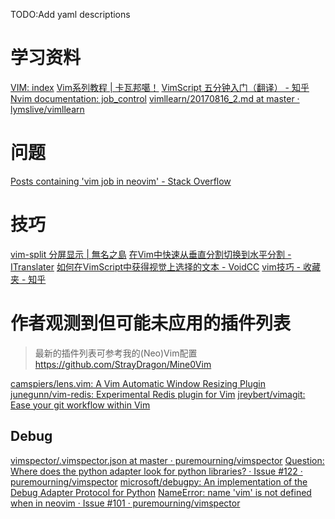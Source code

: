 TODO:Add yaml descriptions

# 学习资料
[VIM: index](http://vimcdoc.sourceforge.net/doc/index.html)
[Vim系列教程 | 卡瓦邦噶！](https://www.kawabangga.com/vim%e7%b3%bb%e5%88%97)
[VimScript 五分钟入门（翻译） - 知乎](https://zhuanlan.zhihu.com/p/37352209)
[Nvim documentation: job_control](https://neovim.io/doc/user/job_control.html)
[vimllearn/20170816_2.md at master · lymslive/vimllearn](https://github.com/lymslive/vimllearn/blob/master/z/20170816_2.md)

# 问题
[Posts containing 'vim job in neovim' - Stack Overflow](https://stackoverflow.com/search?q=vim+job+in+neovim)


# 技巧
[vim-split 分屏显示 | 無名之島](http://hiyenwong.github.io/2013/06/14/2013-06-14-vim-split/)
[在Vim中快速从垂直分割切换到水平分割 - ITranslater](https://www.itranslater.com/qa/details/2106086812111340544)
[如何在VimScript中获得视觉上选择的文本 - VoidCC](http://cn.voidcc.com/question/p-gjbcmnyx-nm.html)
[vim技巧 - 收藏夹 - 知乎](https://www.zhihu.com/collection/456523427)

# 作者观测到但可能未应用的插件列表
> 最新的插件列表可参考我的(Neo)Vim配置 https://github.com/StrayDragon/Mine0Vim

[camspiers/lens.vim: A Vim Automatic Window Resizing Plugin](https://github.com/camspiers/lens.vim)
[junegunn/vim-redis: Experimental Redis plugin for Vim](https://github.com/junegunn/vim-redis)
[jreybert/vimagit: Ease your git workflow within Vim](https://github.com/jreybert/vimagit)


## Debug

[vimspector/.vimspector.json at master · puremourning/vimspector](https://github.com/puremourning/vimspector/blob/master/support/test/python/simple_python/.vimspector.json)
[Question: Where does the python adapter look for python libraries? · Issue #122 · puremourning/vimspector](https://github.com/puremourning/vimspector/issues/122)
[microsoft/debugpy: An implementation of the Debug Adapter Protocol for Python](https://github.com/microsoft/debugpy)
[NameError: name 'vim' is not defined when in neovim · Issue #101 · puremourning/vimspector](https://github.com/puremourning/vimspector/issues/101)

